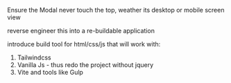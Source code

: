 Ensure the Modal never touch the top, weather its desktop or mobile screen view

reverse engineer this into a re-buildable application

introduce build tool for html/css/js that will work with:

1. Tailwindcss
2. Vanilla Js - thus redo the project without jquery
3. Vite and tools like Gulp
